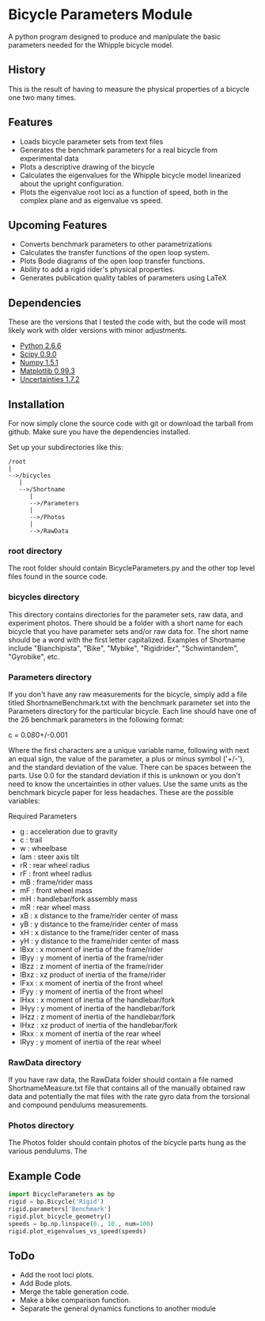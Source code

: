 Bicycle Parameters Module
=========================

A python program designed to produce and manipulate the basic parameters needed for
the Whipple bicycle model.

History
-------
This is the result of having to measure the physical properties of a bicycle
one two many times.

Features
--------
- Loads bicycle parameter sets from text files
- Generates the benchmark parameters for a real bicycle from experimental data
- Plots a descriptive drawing of the bicycle
- Calculates the eigenvalues for the Whipple bicycle model linearized about the
  upright configuration.
- Plots the eigenvalue root loci as a function of speed, both in the complex
  plane and as eigenvalue vs speed.

Upcoming Features
-----------------
- Converts benchmark parameters to other parametrizations
- Calculates the transfer functions of the open loop system.
- Plots Bode diagrams of the open loop transfer functions.
- Ability to add a rigid rider's physical properties.
- Generates publication quality tables of parameters using LaTeX

Dependencies
------------
These are the versions that I tested the code with, but the code will most
likely work with older versions with minor adjustments.

- [Python 2.6.6](http://www.python.org/)
- [Scipy 0.9.0](http://www.scipy.org/)
- [Numpy 1.5.1](http://numpy.scipy.org/)
- [Matplotlib 0.99.3](http://matplotlib.sourceforge.net/)
- [Uncertainties 1.7.2](http://packages.python.org/uncertainties/)

Installation
------------
For now simply clone the source code with git or download the tarball from
github. Make sure you have the dependencies installed.

Set up your subdirectories like this:

```
/root
|
-->/bicycles
   |
   -->/Shortname
      |
      -->/Parameters
      |
      -->/Photos
      |
      -->/RawData
```
### root directory
The root folder should contain BicycleParameters.py and the other top level
files found in the source code.

### bicycles directory
This directory contains directories for the parameter sets, raw data, and
experiment photos. There should be a folder with a short name for each bicycle
that you have parameter sets and/or raw data for. The short name should be a word
with the first letter capitalized. Examples of Shortname include
"Bianchipista", "Bike", "Mybike", "Rigidrider", "Schwintandem", "Gyrobike", etc.

### Parameters directory
If you don't have any raw measurements for the bicycle, simply add a file
titled ShortnameBenchmark.txt with the benchmark parameter set into the
Parameters directory for the particular bicycle. Each line should have one of
the 26 benchmark parameters in the following format:

c = 0.080+/-0.001

Where the first characters are a unique variable name, following with next an
equal sign, the value of the parameter, a plus or minus symbol ('+/-'), and the
standard deviation of the value. There can be spaces between the parts. Use 0.0
for the standard deviation if this is unknown or you don't need to know the
uncertainties in other values. Use the same units as the benchmark bicycle
paper for less headaches. These are the possible variables:

Required Parameters
- g : acceleration due to gravity
- c : trail
- w : wheelbase
- lam : steer axis tilt
- rR : rear wheel radius
- rF : front wheel radius
- mB : frame/rider mass
- mF : front wheel mass
- mH : handlebar/fork assembly mass
- mR : rear wheel mass
- xB : x distance to the frame/rider center of mass
- yB : y distance to the frame/rider center of mass
- xH : x distance to the frame/rider center of mass
- yH : y distance to the frame/rider center of mass
- IBxx : x moment of inertia of the frame/rider
- IByy : y moment of inertia of the frame/rider
- IBzz : z moment of inertia of the frame/rider
- IBxz : xz product of inertia of the frame/rider
- IFxx : x moment of inertia of the front wheel
- IFyy : y moment of inertia of the front wheel
- IHxx : x moment of inertia of the handlebar/fork
- IHyy : y moment of inertia of the handlebar/fork
- IHzz : z moment of inertia of the handlebar/fork
- IHxz : xz product of inertia of the handlebar/fork
- IRxx : x moment of inertia of the rear wheel
- IRyy : y moment of inertia of the rear wheel

### RawData directory
If you have raw data, the RawData folder should contain a file named
ShortnameMeasure.txt file that contains all of the manually obtained raw data
and potentially the mat files with the rate gyro data from the torsional and
compound pendulums measurements.

### Photos directory
The Photos folder should contain photos of the bicycle parts hung as the
various pendulums. The

Example Code
------------
```python
import BicycleParameters as bp
rigid = bp.Bicycle('Rigid')
rigid.parameters['Benchmark']
rigid.plot_bicycle_geometry()
speeds = bp.np.linspace(0., 10., num=100)
rigid.plot_eigenvalues_vs_speed(speeds)
```

ToDo
----

- Add the root loci plots.
- Add Bode plots.
- Merge the table generation code.
- Make a bike comparison function.
- Separate the general dynamics functions to another module
